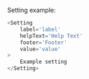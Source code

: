 Setting example:

```js
<Setting
    label='label'
    helpText='Help Text'
    footer='Footer'
    value='value'
>
    Example setting
</Setting>
```
